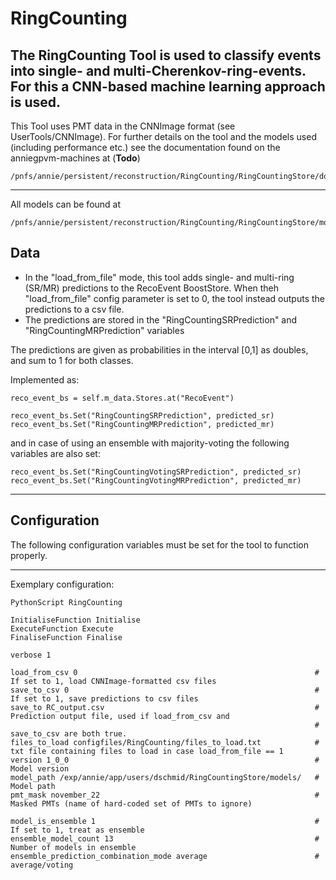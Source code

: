# RingCounting

The RingCounting Tool is used to classify events into single- and multi-Cherenkov-ring-events.
For this a CNN-based machine learning approach is used. 
---
This Tool uses PMT data in the CNNImage format (see UserTools/CNNImage). For further details on the tool and
the models used (including performance etc.) see the documentation found on the anniegpvm-machines at (**Todo**)
```
/pnfs/annie/persistent/reconstruction/RingCounting/RingCountingStore/documentation/
``` 

---

All models can be found at
```
/pnfs/annie/persistent/reconstruction/RingCounting/RingCountingStore/models/
```

## Data

- In the "load_from_file" mode, this tool adds single- and multi-ring (SR/MR) predictions to the RecoEvent BoostStore. When theh "load_from_file" config parameter is set to 0, the tool instead outputs the predictions to a csv file.
- The predictions are stored in the "RingCountingSRPrediction" and "RingCountingMRPrediction" variables 

The predictions are given as probabilities in the interval [0,1] as doubles, and sum to 1 for both classes.

Implemented as:
```
reco_event_bs = self.m_data.Stores.at("RecoEvent")

reco_event_bs.Set("RingCountingSRPrediction", predicted_sr)
reco_event_bs.Set("RingCountingMRPrediction", predicted_mr)
```

and in case of using an ensemble with majority-voting the following variables are also set:
```
reco_event_bs.Set("RingCountingVotingSRPrediction", predicted_sr)
reco_event_bs.Set("RingCountingVotingMRPrediction", predicted_mr)
```

---
## Configuration

The following configuration variables must be set for the tool to function properly.

---
Exemplary configuration:
```
PythonScript RingCounting

InitialiseFunction Initialise
ExecuteFunction Execute
FinaliseFunction Finalise

verbose 1

load_from_csv 0                                                     # If set to 1, load CNNImage-formatted csv files
save_to_csv 0                                                       # If set to 1, save predictions to csv files
save_to RC_output.csv                                               # Prediction output file, used if load_from_csv and 
                                                                    #  save_to_csv are both true.
files_to_load configfiles/RingCounting/files_to_load.txt            # txt file containing files to load in case load_from_file == 1
version 1_0_0                                                       # Model version
model_path /exp/annie/app/users/dschmid/RingCountingStore/models/   # Model path
pmt_mask november_22                                                # Masked PMTs (name of hard-coded set of PMTs to ignore)

model_is_ensemble 1                                                 # If set to 1, treat as ensemble
ensemble_model_count 13                                             # Number of models in ensemble
ensemble_prediction_combination_mode average                        # average/voting

```
